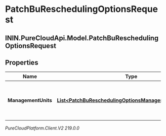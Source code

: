 # PatchBuReschedulingOptionsRequest

## ININ.PureCloudApi.Model.PatchBuReschedulingOptionsRequest

## Properties

|Name | Type | Description | Notes|
|------------ | ------------- | ------------- | -------------|
| **ManagementUnits** | [**List&lt;PatchBuReschedulingOptionsManagementUnitRequest&gt;**](PatchBuReschedulingOptionsManagementUnitRequest) | Per-management unit rescheduling options to update | [optional] |



_PureCloudPlatform.Client.V2 219.0.0_
